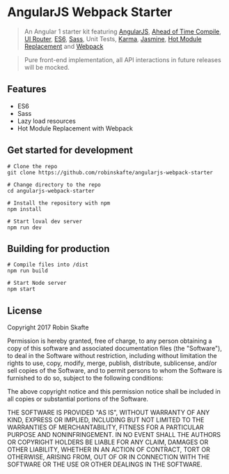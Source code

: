 # AngularJS Webpack Starter

> An Angular 1 starter kit featuring [AngularJS](https://angular.io/), [Ahead of Time Compile](https://angular.io/guide/aot-compiler), [UI Router](https://ui-router.github.io/), [ES6](http://es6-features.org/#Constants), [Sass](http://sass-lang.com/), Unit Tests, [Karma](https://karma-runner.github.io/1.0/index.html), [Jasmine](https://jasmine.github.io/), [Hot Module Replacement](https://webpack.github.io/docs/hot-module-replacement-with-webpack.html) and    [Webpack](http://webpack.github.io/)

> Pure front-end implementation, all API interactions in future releases will be mocked.

## Features

* ES6
* Sass
* Lazy load resources
* Hot Module Replacement with Webpack

## Get started for development

```
# Clone the repo
git clone https://github.com/robinskafte/angularjs-webpack-starter

# Change directory to the repo
cd angularjs-webpack-starter

# Install the repository with npm
npm install

# Start loval dev server
npm run dev
```

## Building for production
```
# Compile files into /dist
npm run build

# Start Node server
npm start
```

## License
Copyright 2017 Robin Skafte

Permission is hereby granted, free of charge, to any person obtaining a copy of this software and associated documentation files (the "Software"), to deal in the Software without restriction, including without limitation the rights to use, copy, modify, merge, publish, distribute, sublicense, and/or sell copies of the Software, and to permit persons to whom the Software is furnished to do so, subject to the following conditions:

The above copyright notice and this permission notice shall be included in all copies or substantial portions of the Software.

THE SOFTWARE IS PROVIDED "AS IS", WITHOUT WARRANTY OF ANY KIND, EXPRESS OR IMPLIED, INCLUDING BUT NOT LIMITED TO THE WARRANTIES OF MERCHANTABILITY, FITNESS FOR A PARTICULAR PURPOSE AND NONINFRINGEMENT. IN NO EVENT SHALL THE AUTHORS OR COPYRIGHT HOLDERS BE LIABLE FOR ANY CLAIM, DAMAGES OR OTHER LIABILITY, WHETHER IN AN ACTION OF CONTRACT, TORT OR OTHERWISE, ARISING FROM, OUT OF OR IN CONNECTION WITH THE SOFTWARE OR THE USE OR OTHER DEALINGS IN THE SOFTWARE.
